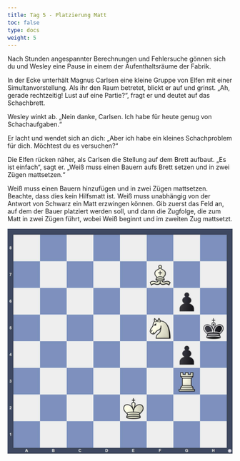 ```yaml
---
title: Tag 5 - Platzierung Matt
toc: false
type: docs
weight: 5
---
```


Nach Stunden angespannter Berechnungen und Fehlersuche gönnen sich du und Wesley eine Pause in einem der Aufenthaltsräume der Fabrik.

In der Ecke unterhält Magnus Carlsen eine kleine Gruppe von Elfen mit einer Simultanvorstellung. Als ihr den Raum betretet, blickt er auf und grinst. „Ah, gerade rechtzeitig! Lust auf eine Partie?“, fragt er und deutet auf das Schachbrett.

Wesley winkt ab. „Nein danke, Carlsen. Ich habe für heute genug von Schachaufgaben.“

Er lacht und wendet sich an dich: „Aber ich habe ein kleines Schachproblem für dich. Möchtest du es versuchen?“

Die Elfen rücken näher, als Carlsen die Stellung auf dem Brett aufbaut. „Es ist einfach“, sagt er. „Weiß muss einen Bauern aufs Brett setzen und in zwei Zügen mattsetzen.“

Weiß muss einen Bauern hinzufügen und in zwei Zügen mattsetzen. Beachte, dass dies kein Hilfsmatt ist. Weiß muss unabhängig von der Antwort von Schwarz ein Matt erzwingen können. Gib zuerst das Feld an, auf dem der Bauer platziert werden soll, und dann die Zugfolge, die zum Matt in zwei Zügen führt, wobei Weiß beginnt und im zweiten Zug mattsetzt.

![Stellung Tag 5](/day5.jpg "8/5B2/6p1/5N1k/6p1/6R1/4K3/8 w - - 0 1")
